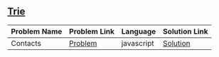 ## [Trie](https://www.hackerrank.com/domains/data-structures/trie)

|Problem Name|Problem Link|Language|Solution Link|
---|---|---|---
|Contacts|[Problem](https://www.hackerrank.com/challenges/contacts/problem)|javascript|[Solution](./contacts.js)|
